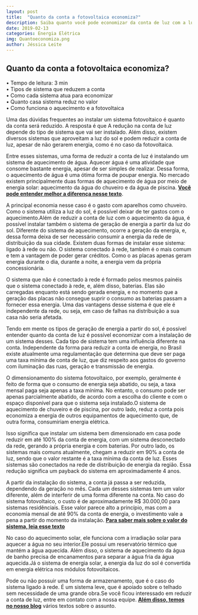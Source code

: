 ```yaml
---
layout: post
title:  "Quanto da conta a fotovoltaica economiza?"
description: Saiba quanto você pode economizar da conta de luz com a luz do sol
date: 2019-02-13
categories: Energia Elétrica
img: Quantoeconomiza.png
author: Jéssica Leite
---
```



<h2>Quanto da conta a fotovoltaica economiza?</h2>
  
•	Tempo de leitura: 3 min  
•	Tipos de sistema que reduzem a conta  
•	Como cada sistema atua para economizar  
•	Quanto casa sistema reduz no valor     
•	Como funciona o aquecimento e a fotovoltaica  


Uma das dúvidas frequentes ao instalar um sistema fotovoltaico é quanto da conta será reduzido. A resposta é que A redução na conta de luz depende do tipo de sistema que vai ser instalado. Além disso, existem diversos sistemas que aproveitam a luz do sol e podem reduzir a conta de luz, apesar de não gerarem energia, como é no caso da fotovoltaica.

Entre esses sistemas, uma forma de reduzir a conta de luz é instalando um sistema de aquecimento de água. Aquecer água é uma atividade que consome bastante energia, apesar de ser simples de realizar. Dessa forma, o aquecimento de água é uma ótima forma de poupar energia. No mercado existem principalmente duas formas de aquecimento de água por meio de energia solar: aquecimento da água do chuveiro e da água de piscina. **[Você pode entender melhor a diferença nesse texto](http://primariaenergia.com/blog/diferenc-a-aquecimento-fotovoltaica/)**.

A principal economia nesse caso é o gasto com aparelhos como chuveiro. Como o sistema utiliza a luz do sol, é possível deixar de ter gastos com o aquecimento.Além de reduzir a conta de luz com o aquecimento da água, é possível instalar também o sistema de geração de energia a partir da luz do sol. Diferente do sistema de aquecimento, ocorre a geração da energia, e, dessa forma deixa de ser necessário consumir a energia da rede de distribuição da sua cidade. Existem duas formas de instalar esse sistema: ligado à rede ou não. O sistema conectado à rede, também é o mais comum e tem a vantagem de poder gerar créditos. Como o as placas apenas geram energia durante o dia, durante a noite, a energia vem da própria concessionária. 

O sistema que não é conectado à rede é formado pelos mesmos painéis que o sistema conectado à rede, e, além disso, baterias. Elas são carregadas enquanto está sendo gerada energia, e no momento que a geração das placas não consegue suprir o consumo as baterias passam a fornecer essa energia. Uma das vantagens desse sistema é que ele é independente da rede, ou seja, em caso de falhas na distribuição a sua casa não seria afetada.

Tendo em mente os tipos de geração de energia a partir do sol, é possível entender quanto da conta de luz é possível economizar com a instalação de um sistema desses. Cada tipo de sistema tem uma influência diferente na conta. Independente da forma para reduzir a conta de energia, no Brasil existe atualmente uma regulamentação que determina que deve ser paga uma taxa mínima de conta de luz, que diz respeito aos gastos do governo com iluminação das ruas, geração e transmissão de energia.

O dimensionamento do sistema fotovoltaico, por exemplo, geralmente é feito de forma que o consumo de energia seja abatido, ou seja, a taxa mensal paga seja apenas a taxa mínima. No entanto, o consumo pode ser apenas parcialmente abatido, de acordo com a escolha do cliente e com o espaço disponível para que o sistema seja instalado.O sistema de aquecimento de chuveiro e de piscina, por outro lado, reduz a conta pois economiza a energia de outros equipamentos de aquecimento que, de outra forma, consumiriam energia elétrica.

Isso significa que instalar um sistema bem dimensionado em casa pode reduzir em até 100% da conta de energia, com um sistema desconectado da rede, gerando a própria energia e com baterias. Por outro lado, os sistemas mais comuns atualmente, chegam a reduzir em 90% a conta de luz, sendo que o valor restante é a taxa mínima da conta de luz. Esses sistemas são conectados na rede de distribuição de energia da região. Essa redução significa um payback do sistema em aproximadamente 4 anos.

A partir da instalação do sistema, a conta já passa a ser reduzida, dependendo da geração no mês. Cada um desses sistemas tem um valor diferente, além de interferir de uma forma diferente na conta. No caso do sistema fotovoltaico, o custo é de aproximadamente R$ 30.000,00 para sistemas residênciais. Esse valor parece alto a princípio, mas com a economia mensal de até 90% da conta de energia, o investimento vale a pena a partir do momento da instalação. **[Para saber mais sobre o valor do sistema, leia esse texto](http://primariaenergia.com/blog/Quanto-custa-sistema/)** 

No caso do aquecimento solar, ele funciona com a irradiação solar para aquecer a água no seu interior.Ele possui um reservatório térmico que mantém a água aquecida. Além disso, o sistema de aquecimento da água de banho precisa de encanamentos para separar a água fria da água aquecida.Já o sistema de energia solar, a energia da luz do sol é convertida em energia elétrica nos módulos fotovoltaicos.

Pode ou não possuir uma forma de armazenamento, que é o caso do sistema ligado à rede. É um sistema leve, que é apoiado sobre o telhado sem necessidade de uma grande obra.Se você ficou interessado em reduzir a conta de luz, entre em contato com a nossa equipe. **[Além disso, temos no nosso blog](http://primariaenergia.com/blog/)** vários textos sobre o assunto.












